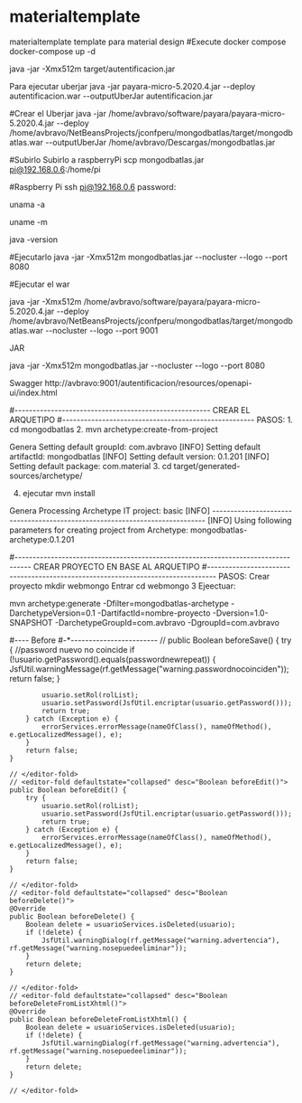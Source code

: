 # materialtemplate
materialtemplate template para material design
#Execute docker compose
docker-compose up -d

java -jar -Xmx512m target/autentificacion.jar 



Para ejecutar uberjar
java -jar payara-micro-5.2020.4.jar --deploy autentificacion.war --outputUberJar autentificacion.jar



#Crear  el Uberjar
java -jar   /home/avbravo/software/payara/payara-micro-5.2020.4.jar --deploy /home/avbravo/NetBeansProjects/jconfperu/mongodbatlas/target/mongodbatlas.war --outputUberJar /home/avbravo/Descargas/mongodbatlas.jar 


#Subirlo
Subirlo a raspberryPi
scp  mongodbatlas.jar pi@192.168.0.6:/home/pi


#Raspberry Pi
ssh pi@192.168.0.6
password: 

unama -a

uname -m

java -version

#Ejecutarlo
 java -jar -Xmx512m mongodbatlas.jar --nocluster --logo --port 8080









#Ejecutar el war

java -jar -Xmx512m /home/avbravo/software/payara/payara-micro-5.2020.4.jar  --deploy /home/avbravo/NetBeansProjects/jconfperu/mongodbatlas/target/mongodbatlas.war --nocluster --logo --port 9001


JAR

 java -jar -Xmx512m mongodbatlas.jar --nocluster --logo --port 8080

Swagger
http://avbravo:9001/autentificacion/resources/openapi-ui/index.html

#------------------------------------------------------
CREAR EL ARQUETIPO
#-----------------------------------------------------
PASOS:
1.
cd mongodbatlas
2.
mvn archetype:create-from-project

Genera
 Setting default groupId: com.avbravo
[INFO] Setting default artifactId: mongodbatlas
[INFO] Setting default version: 0.1.201
[INFO] Setting default package: com.material
3.
cd target/generated-sources/archetype/

4. ejecutar
mvn install

Genera
 Processing Archetype IT project: basic
[INFO] ----------------------------------------------------------------------------
[INFO] Using following parameters for creating project from Archetype: mongodbatlas-archetype:0.1.201


#----------------------------------------------------------------------------------
CREAR PROYECTO EN BASE AL ARQUETIPO
#--------------------------------------------------------------------------------
PASOS:
Crear proyecto
mkdir webmongo
Entrar
cd webmongo
3 Ejeectuar:

mvn archetype:generate -Dfilter=mongodbatlas-archetype   -DarchetypeVersion=0.1 -DartifactId=nombre-proyecto -Dversion=1.0-SNAPSHOT -DarchetypeGroupId=com.avbravo  -DgroupId=com.avbravo


#----
Before
#-*------------------------
// <editor-fold defaultstate="collapsed" desc="Boolean beforeSave()">
    public Boolean beforeSave() {
        try {
            //password nuevo no coincide
            if (!usuario.getPassword().equals(passwordnewrepeat)) {
                JsfUtil.warningMessage(rf.getMessage("warning.passwordnocoinciden"));
                return false;
            }
            
            usuario.setRol(rolList);
            usuario.setPassword(JsfUtil.encriptar(usuario.getPassword()));
            return true;
        } catch (Exception e) {
            errorServices.errorMessage(nameOfClass(), nameOfMethod(), e.getLocalizedMessage(), e);
        }
        return false;
    }

    // </editor-fold>
    // <editor-fold defaultstate="collapsed" desc="Boolean beforeEdit()">
    public Boolean beforeEdit() {
        try {
            usuario.setRol(rolList);
            usuario.setPassword(JsfUtil.encriptar(usuario.getPassword()));
            return true;
        } catch (Exception e) {
            errorServices.errorMessage(nameOfClass(), nameOfMethod(), e.getLocalizedMessage(), e);
        }
        return false;
    }

    // </editor-fold>
    // <editor-fold defaultstate="collapsed" desc="Boolean beforeDelete()">
    @Override
    public Boolean beforeDelete() {
        Boolean delete = usuarioServices.isDeleted(usuario);
        if (!delete) {
            JsfUtil.warningDialog(rf.getMessage("warning.advertencia"), rf.getMessage("warning.nosepuedeeliminar"));
        }
        return delete;
    }

    // </editor-fold>     
    // <editor-fold defaultstate="collapsed" desc="Boolean beforeDeleteFromListXhtml()">
    @Override
    public Boolean beforeDeleteFromListXhtml() {
        Boolean delete = usuarioServices.isDeleted(usuario);
        if (!delete) {
            JsfUtil.warningDialog(rf.getMessage("warning.advertencia"), rf.getMessage("warning.nosepuedeeliminar"));
        }
        return delete;
    }

    // </editor-fold>